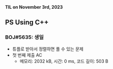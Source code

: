 **TIL on November 3rd, 2023**

## PS Using C++
### BOJ#5635: 생일
* 튜플로 받아서 정렬하면 풀 수 있는 문제
* 첫 번째 제출 AC
    - 메모리: 2032 kB, 시간: 0 ms, 코드 길이: 503 B
